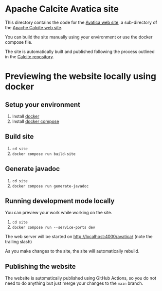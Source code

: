 <!--
{% comment %}
Licensed to the Apache Software Foundation (ASF) under one or more
contributor license agreements.  See the NOTICE file distributed with
this work for additional information regarding copyright ownership.
The ASF licenses this file to you under the Apache License, Version 2.0
(the "License"); you may not use this file except in compliance with
the License.  You may obtain a copy of the License at

http://www.apache.org/licenses/LICENSE-2.0

Unless required by applicable law or agreed to in writing, software
distributed under the License is distributed on an "AS IS" BASIS,
WITHOUT WARRANTIES OR CONDITIONS OF ANY KIND, either express or implied.
See the License for the specific language governing permissions and
limitations under the License.
{% endcomment %}
-->

# Apache Calcite Avatica site

This directory contains the code for the
[Avatica web site](https://calcite.apache.org/avatica),
a sub-directory of the
[Apache Calcite web site](https://calcite.apache.org).

You can build the site manually using your environment or use the docker compose file.

The site is automatically built and published following the process outlined in the [Calcite repository](https://github.com/apache/calcite/blob/main/site/README.md).

# Previewing the website locally using docker
## Setup your environment

1. Install [docker](https://docs.docker.com/install/)
2. Install [docker compose](https://docs.docker.com/compose/install/)

## Build site
1. `cd site`
2. `docker compose run build-site`

## Generate javadoc
1. `cd site`
2. `docker compose run generate-javadoc`

## Running development mode locally
You can preview your work while working on the site.

1. `cd site`
2. `docker compose run --service-ports dev`

The web server will be started on [http://localhost:4000/avatica/](http://localhost:4000/avatica/) (note the trailing slash)

As you make changes to the site, the site will automatically rebuild.

## Publishing the website
The website is automatically published using GitHub Actions, so you do not need to do anything but just merge your
changes to the `main` branch.
